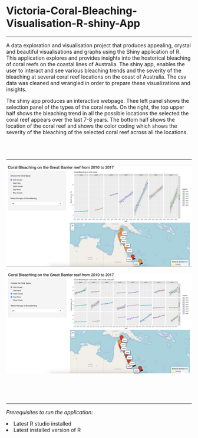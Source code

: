 # Victoria-Coral-Bleaching-Visualisation-R-shiny-App

<hr />

A data exploration and visualisation project that produces appealing, crystal and beautiful visualisations and graphs using the Shiny application of R. This application explores and provides insights into the hostorical bleaching of coral reefs on the coastal lines of Australia. The shiny app, enables the user to interact and see various bleaching trends and the severity of the bleaching at several coral reef locations on the coast of Australia. The csv data was cleaned and wrangled in order to prepare these visualizations and insights. 

The shiny app produces an interactive webpage. Thee left panel shows the selection panel of the types of the coral reefs. On the right, the top upper half shows the bleaching trend in all the possible locations the selected the coral reef appears over the last 7-8 years. The bottom half shows the location of the coral reef and shows the color coding which shows the severity of the bleaching of the selected coral reef across all the locations. <br>
<br>
<br>
<br>

<hr />

![doc_image](https://github.com/girish1993/Victoria-Coral-Bleaching-Visualisation-R-shiny-App/blob/master/docs/1.png)

![doc_image](https://github.com/girish1993/Victoria-Coral-Bleaching-Visualisation-R-shiny-App/blob/master/docs/2.png)

<br>
<br>
<br>

<hr />

<i>Prerequisites to run the application:</i>
<li>Latest R studio installed</li>
<li>Latest installed version of R</li>


